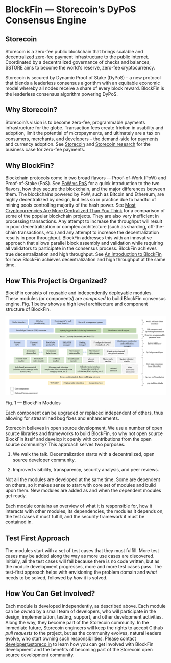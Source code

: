 # BlockFin — Storecoin’s DyPoS Consensus Engine

## Storecoin				

Storecoin is a zero-fee public blockchain that brings scalable and decentralized zero-fee payment infrastructure to the public internet. Coordinated by a decentralized governance of checks and balances, $STORE aims to become the world's reserve, zero-fee cryptocurrency.
				

Storecoin is secured by Dynamic Proof of Stake (DyPoS) – a new protocol that blends a leaderless consensus algorithm with an equitable economic model whereby all nodes receive a share of every block reward. BlockFin is the leaderless consensus algorithm powering DyPoS.

## Why Storecoin?			

Storecoin’s vision is to become zero-fee, programmable payments infrastructure for the globe. Transaction fees create friction in usability and adoption, limit the potential of micropayments, and ultimately are a tax on consumers, merchants, and developers – the demand-side for payments and currency adoption. See [Storecoin](https://storeco.in/) and [Storecoin research](https://storeco.in/research) for the business case for zero-fee payments.

## Why BlockFin?			

Blockchain protocols come in two broad flavors -- Proof-of-Work (PoW) and Proof-of-Stake (PoS). See [PoW vs PoS](https://blockgeeks.com/guides/proof-of-work-vs-proof-of-stake/) for a quick introduction to the two flavors, how they secure the blockchain, and the major differences between them. The blockchains powered by PoW, such as Bitcoin and Ethereum, are highly decentralized by design, but less so in practice due to handful of mining pools controlling majority of the hash power. See [Most Cryptocurrencies Are More Centralized Than You Think](https://news.bitcoin.com/most-cryptocurrencies-are-more-centralized-than-you-think/) for a comparison of some of the popular blockchain projects. They are also very inefficient in processing transactions. Any attempt to increase the throughput will result in poor decentralization or complex architecture (such as sharding, off-the-chain transactions, etc.) and any attempt to increase the decentralization results in poor throughput. BlockFin addresses this with an innovative approach that allows parallel block assembly and validation while requiring all validators to participate in the consensus process. BlockFin achieves true decentralization and high throughput. See [An Introduction to BlockFin](https://storeco.in/blockfin) for how BlockFin achieves decentralization and high throughput at the same time.

## How This Project is Organized?			

BlockFin consists of reusable and independently deployable modules. These modules (or components) are *composed* to build BlockFin consensus engine. Fig. 1 below shows a high level architecture and component structure of BlockFin.

![BlockFin Modules](assets/blockfin-modules.png)

Fig. 1 — BlockFin Modules

Each component can be upgraded or replaced independent of others, thus allowing for streamlined bug fixes and enhancements. 

Storecoin believes in open source development. We use a number of open source libraries and frameworks to build BlockFin, so why not open source BlockFin itself and develop it openly with contributions from the open source community? This approach serves two purposes.

1. We walk the talk. Decentralization starts with a decentralized, open source developer community.

2. Improved visibility, transparency, security analysis, and peer reviews. 

Not all the modules are developed at the same time. Some are dependent on others, so it makes sense to start with core set of modules and build upon them. New modules are added as and when the dependent modules get ready.

Each module contains an overview of what it is responsible for, how it interacts with other modules, its dependencies, the modules it depends on, the test cases it must fulfill, and the security framework it must be contained in. 

## Test First Approach			

The modules start with a set of test cases that they must fulfill. More test cases may be added along the way as more use cases are discovered. Initially, all the test cases will fail because there is no code written, but as the module development progresses, more and more test cases pass. The test-first approach helps with envisioning the problem domain and *what* needs to be solved, followed by *how* it is solved. 

## How You Can Get Involved?			

Each module is developed independently, as described above. Each module can be *owned* by a small team of developers, who will participate in the design, implementation, testing, support, and other development activities. Along the way, they become part of the Storecoin community. In the immediate future, Storecoin engineers will keep the rights to accept Github *pull requests* to the project, but as the community evolves, natural leaders evolve, who start owning such responsibilities. Please contact [developer@storeco.in](mailto:developers@storeco.in) to learn how you can get involved with BlockFin development and the benefits of becoming part of the Storecoin open source development community.

				

			

		

				

			

		

				

			

		

				

			

		

